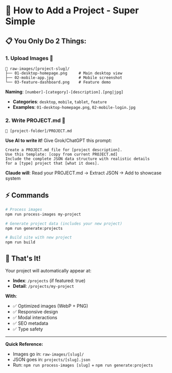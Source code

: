 # 🚀 How to Add a Project - Super Simple

## 📋 **You Only Do 2 Things:**

### **1. Upload Images** 📸
```
📁 raw-images/[project-slug]/
├── 01-desktop-homepage.png     # Main desktop view  
├── 02-mobile-app.jpg           # Mobile screenshot
└── 03-feature-dashboard.png    # Feature demo
```

**Naming**: `[number]-[category]-[description].[png|jpg]`
- **Categories**: `desktop`, `mobile`, `tablet`, `feature`
- **Examples**: `01-desktop-homepage.png`, `02-mobile-login.jpg`

### **2. Write PROJECT.md** 📝
```
📁 [project-folder]/PROJECT.md
```

**Use AI to write it!** Give Grok/ChatGPT this prompt:
```
Create a PROJECT.md file for [project description]. 
Use this template: [copy from current PROJECT.md]
Include the complete JSON data structure with realistic details
for a [type] project that [what it does].
```

**Claude will**: Read your PROJECT.md → Extract JSON → Add to showcase system

## ⚡ **Commands**

```bash
# Process images
npm run process-images my-project

# Generate project data (includes your new project)  
npm run generate:projects

# Build site with new project
npm run build
```

## 🎯 **That's It!**

Your project will automatically appear at:
- **Index**: `/projects` (if featured: true)
- **Detail**: `/projects/my-project`

**With**:
- ✅ Optimized images (WebP + PNG)
- ✅ Responsive design
- ✅ Modal interactions
- ✅ SEO metadata
- ✅ Type safety

---

**Quick Reference:**
- Images go in: `raw-images/[slug]/`
- JSON goes in: `projects/[slug].json` 
- Run: `npm run process-images [slug]` + `npm run generate:projects`